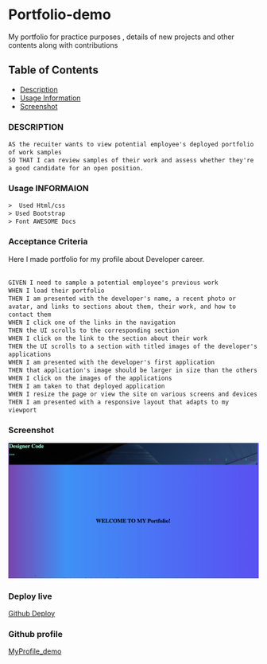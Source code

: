# Portfolio-demo

My portfolio for practice purposes , details of new projects and other contents along with contributions

## Table of Contents

- [Description](#description)
- [Usage Information](#usage_INFORMAION)
- [Screenshot](#Screenshot)

### DESCRIPTION

```
AS the recuiter wants to view potential employee's deployed portfolio of work samples
SO THAT I can review samples of their work and assess whether they're a good candidate for an open position.
```

### Usage INFORMAION

```
>  Used Html/css
> Used Bootstrap
> Font AWESOME Docs
```

### Acceptance Criteria

Here I made portfolio for my profile about Developer career.

```

GIVEN I need to sample a potential employee's previous work
WHEN I load their portfolio
THEN I am presented with the developer's name, a recent photo or avatar, and links to sections about them, their work, and how to contact them
WHEN I click one of the links in the navigation
THEN the UI scrolls to the corresponding section
WHEN I click on the link to the section about their work
THEN the UI scrolls to a section with titled images of the developer's applications
WHEN I am presented with the developer's first application
THEN that application's image should be larger in size than the others
WHEN I click on the images of the applications
THEN I am taken to that deployed application
WHEN I resize the page or view the site on various screens and devices
THEN I am presented with a responsive layout that adapts to my viewport

```

### Screenshot

![MyPortfolio](./assets/images/Screen%20Shot%202023-09-27%20at%202.26.36%20PM.png)

### Deploy live

[Github Deploy](https://bcot-code.github.io/Portfolio-demo/)

### Github profile

[MyProfile_demo](https://github.com/bcot-code/Portfolio-demo)

